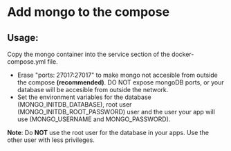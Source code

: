 # Add mongo to the compose

## Usage:

Copy the mongo container into the service section of the docker-compose.yml file.

- Erase "ports: 27017:27017" to make mongo not accesible from outside the compose **(recommended)**. DO NOT expose mongoDB ports, or your database will be accesible from outside the network.
- Set the environment variables for the database (MONGO_INITDB_DATABASE), root user (MONGO_INITDB_ROOT_PASSWORD) user and the user your app will use (MONGO_USERNAME and MONGO_PASSWORD).

**Note**: Do **NOT** use the root user for the database in your apps. Use the other user with less privileges.
